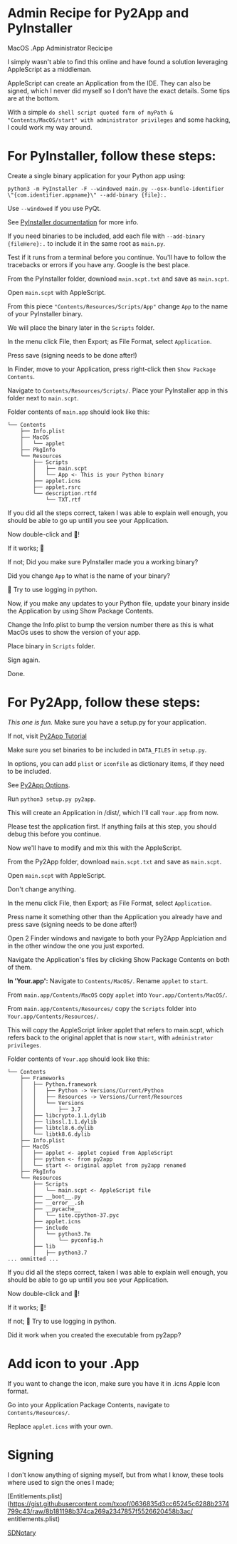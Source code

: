# Admin Recipe for Py2App and PyInstaller
MacOS .App Administrator Recicipe

I simply wasn't able to find this online and have found a solution leveraging AppleScript as a middleman.

AppleScript can create an Application from the IDE. They can also be signed, which I never did myself so I don't have the exact details. Some tips are at the bottom.

With a simple `do shell script quoted form of myPath & "Contents/MacOS/start" with administrator privileges` and some hacking, I could work my way around.

#
# For PyInstaller, follow these steps:
Create a single binary application for your Python app using:

`python3 -m PyInstaller -F --windowed main.py --osx-bundle-identifier \"{com.identifier.appname}\" --add-binary {file}:.`

Use `--windowed` if you use PyQt.

See [PyInstaller documentation](https://pyinstaller.readthedocs.io/en/stable/usage.html) for more info.

If you need binaries to be included, add each file with `--add-binary {fileHere}:.` to include it in the same root as `main.py`.

Test if it runs from a terminal before you continue. You'll have to follow the tracebacks or errors if you have any. Google is the best place.



From the PyInstaller folder, download `main.scpt.txt` and save as `main.scpt`.

Open `main.scpt` with AppleScript.

From this piece `"Contents/Resources/Scripts/App"` change `App` to the name of your PyInstaller binary.

We will place the binary later in the `Scripts` folder.

In the menu click File, then Export; as File Format, select `Application`.

Press save (signing needs to be done after!)



In Finder, move to your Application, press right-click then `Show Package Contents`.

Navigate to `Contents/Resources/Scripts/`. Place your PyInstaller app in this folder next to `main.scpt`.


Folder contents of `main.app` should look like this:
```
└── Contents
    ├── Info.plist
    ├── MacOS
    │   └── applet
    ├── PkgInfo
    └── Resources
        ├── Scripts
        │   ├── main.scpt
        │   └── App <- This is your Python binary
        ├── applet.icns
        ├── applet.rsrc
        └── description.rtfd
            └── TXT.rtf
```

If you did all the steps correct, taken I was able to explain well enough, you should be able to go up untill you see your Application.

Now double-click and 🤞!

If it works; 🎉

If not; Did you make sure PyInstaller made you a working binary?

Did you change `App` to what is the name of your binary?

🤷 Try to use logging in python.



Now, if you make any updates to your Python file, update your binary inside the Application by using Show Package Contents.

Change the Info.plist to bump the version number there as this is what MacOs uses to show the version of your app.

Place binary in `Scripts` folder.

Sign again.

Done.

#
# For Py2App, follow these steps:

*This one is fun.* Make sure you have a setup.py for your application.

If not, visit [Py2App Tutorial](https://py2app.readthedocs.io/en/latest/tutorial.html)

Make sure you set binaries to be included in `DATA_FILES` in `setup.py`.

In options, you can add `plist` or `iconfile` as dictionary items, if they need to be included.

See [Py2App Options](https://py2app.readthedocs.io/en/latest/options.html#option-reference).

Run `python3 setup.py py2app`.

This will create an Application in /dist/, which I'll call `Your.app` from now.

Please test the application first. If anything fails at this step, you should debug this before you continue.



Now we'll have to modify and mix this with the AppleScript.



From the Py2App folder, download `main.scpt.txt` and save as `main.scpt`.

Open `main.scpt` with AppleScript.

Don't change anything.

In the menu click File, then Export; as File Format, select `Application`.

Press name it something other than the Application you already have and press save (signing needs to be done after!)



Open 2 Finder windows and navigate to both your Py2App Applciation and in the other window the one you just exported.

Navigate the Application's files by clicking Show Package Contents on both of them.

**In 'Your.app':**
Navigate to `Contents/MacOS/`. Rename `applet` to `start`.

From `main.app/Contents/MacOS` copy `applet` into `Your.app/Contents/MacOS/`.

From `main.app/Contents/Resources/` copy the `Scripts` folder into `Your.app/Contents/Resources/`.

This will copy the AppleScript linker applet that refers to main.scpt, which refers back to the original applet that is now `start`, with `administrator privileges`.

Folder contents of `Your.app` should look like this:
```
└── Contents
    ├── Frameworks
    │   ├── Python.framework
    │   │   ├── Python -> Versions/Current/Python
    │   │   ├── Resources -> Versions/Current/Resources
    │   │   └── Versions
    │   │       ├── 3.7
    │   ├── libcrypto.1.1.dylib
    │   ├── libssl.1.1.dylib
    │   ├── libtcl8.6.dylib
    │   └── libtk8.6.dylib
    ├── Info.plist
    ├── MacOS
    │   ├── applet <- applet copied from AppleScript
    │   ├── python <- from py2app
    │   └── start <- original applet from py2app renamed
    ├── PkgInfo
    └── Resources
        ├── Scripts
        │   └── main.scpt <- AppleScript file
        ├── __boot__.py
        ├── __error__.sh
        ├── __pycache__
        │   └── site.cpython-37.pyc
        ├── applet.icns
        ├── include
        │   └── python3.7m
        │       └── pyconfig.h
        ├── lib
        │   ├── python3.7
... ommitted ...
```

If you did all the steps correct, taken I was able to explain well enough, you should be able to go up untill you see your Application.

Now double-click and 🤞!

If it works; 🎉!

If not; 🤷 Try to use logging in python.

Did it work when you created the executable from py2app?


#
# Add icon to your .App

If you want to change the icon, make sure you have it in .icns Apple Icon format.

Go into your Application Package Contents, navigate to `Contents/Resources/`.

Replace `applet.icns` with your own.


#
# Signing
I don't know anything of signing myself, but from what I know, these tools where used to sign the ones I made;

[Entitlements.plist](https://gist.githubusercontent.com/txoof/0636835d3cc65245c6288b2374799c43/raw/8b181198b374ca269a2347857f5526620458b3ac/
entitlements.plist)

[SDNotary](https://latenightsw.com/sd-notary-notarizing-made-easy/)